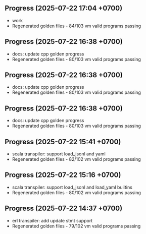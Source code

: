 ## Progress (2025-07-22 17:04 +0700)
- work
- Regenerated golden files - 84/103 vm valid programs passing

## Progress (2025-07-22 16:38 +0700)
- docs: update cpp golden progress
- Regenerated golden files - 80/103 vm valid programs passing

## Progress (2025-07-22 16:38 +0700)
- docs: update cpp golden progress
- Regenerated golden files - 80/103 vm valid programs passing

## Progress (2025-07-22 16:38 +0700)
- docs: update cpp golden progress
- Regenerated golden files - 80/103 vm valid programs passing

## Progress (2025-07-22 15:41 +0700)
- scala transpiler: support load_jsonl and yaml
- Regenerated golden files - 82/102 vm valid programs passing

## Progress (2025-07-22 15:16 +0700)
- scala transpiler: support load_jsonl and load_yaml builtins
- Regenerated golden files - 80/102 vm valid programs passing

## Progress (2025-07-22 14:37 +0700)
- erl transpiler: add update stmt support
- Regenerated golden files - 79/102 vm valid programs passing
